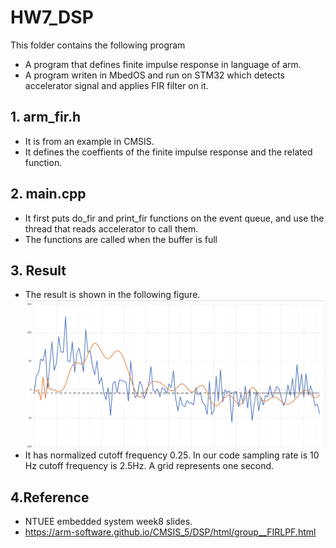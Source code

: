 # HW7_DSP
This folder contains the following program
* A program that defines finite impulse response in language of arm.
* A program writen in MbedOS and run on STM32 which detects accelerator signal and applies FIR filter on it.

## 1. arm_fir.h
* It is from an example in CMSIS.
* It defines the coeffients of the finite impulse response and the related function.
## 2. main.cpp
* It first puts do_fir and print_fir functions on the event queue, and use the thread that reads accelerator to call them.
* The functions are called when the buffer is full
## 3. Result
* The result is shown in the following figure.
![alt text](result.png)
* It has normalized cutoff frequency 0.25. In our code sampling rate is 10 Hz cutoff frequency is 2.5Hz. A grid represents one second.

## 4.Reference
* NTUEE embedded system week8 slides.
* https://arm-software.github.io/CMSIS_5/DSP/html/group__FIRLPF.html
